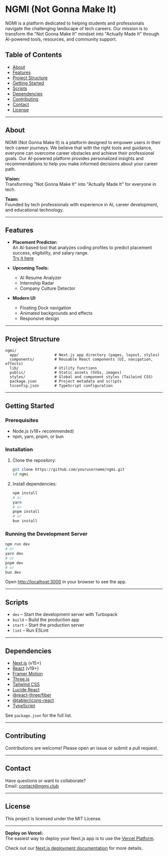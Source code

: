 # NGMI (Not Gonna Make It)

NGMI is a platform dedicated to helping students and professionals navigate the challenging landscape of tech careers. Our mission is to transform the "Not Gonna Make It" mindset into "Actually Made It" through AI-powered tools, resources, and community support.

## Table of Contents

-   [About](#about)
-   [Features](#features)
-   [Project Structure](#project-structure)
-   [Getting Started](#getting-started)
-   [Scripts](#scripts)
-   [Dependencies](#dependencies)
-   [Contributing](#contributing)
-   [Contact](#contact)
-   [License](#license)

---

## About

NGMI (Not Gonna Make It) is a platform designed to empower users in their tech career journeys. We believe that with the right tools and guidance, everyone can overcome career obstacles and achieve their professional goals. Our AI-powered platform provides personalized insights and recommendations to help you make informed decisions about your career path.

**Vision:**  
Transforming "Not Gonna Make It" into "Actually Made It" for everyone in tech.

**Team:**  
Founded by tech professionals with experience in AI, career development, and educational technology.

---

## Features

-   **Placement Predictor:**  
    An AI-based tool that analyzes coding profiles to predict placement success, eligibility, and salary range.  
    [Try it here](https://placements.ngmi.club)

-   **Upcoming Tools:**

    -   AI Resume Analyzer
    -   Internship Radar
    -   Company Culture Detector

-   **Modern UI:**
    -   Floating Dock navigation
    -   Animated backgrounds and effects
    -   Responsive design

---

## Project Structure

```
ngmi/
  app/                # Next.js app directory (pages, layout, styles)
  components/         # Reusable React components (UI, navigation, effects)
  lib/                # Utility functions
  public/             # Static assets (SVGs, images)
  styles/             # Global and component styles (Tailwind CSS)
  package.json        # Project metadata and scripts
  tsconfig.json       # TypeScript configuration
```

---

## Getting Started

### Prerequisites

-   Node.js (v18+ recommended)
-   npm, yarn, pnpm, or bun

### Installation

1. Clone the repository:

    ```bash
    git clone https://github.com/yourusername/ngmi.git
    cd ngmi
    ```

2. Install dependencies:
    ```bash
    npm install
    # or
    yarn
    # or
    pnpm install
    # or
    bun install
    ```

### Running the Development Server

```bash
npm run dev
# or
yarn dev
# or
pnpm dev
# or
bun dev
```

Open [http://localhost:3000](http://localhost:3000) in your browser to see the app.

---

## Scripts

-   `dev` – Start the development server with Turbopack
-   `build` – Build the production app
-   `start` – Start the production server
-   `lint` – Run ESLint

---

## Dependencies

-   [Next.js](https://nextjs.org/) (v15+)
-   [React](https://react.dev/) (v19+)
-   [Framer Motion](https://www.framer.com/motion/)
-   [Three.js](https://threejs.org/)
-   [Tailwind CSS](https://tailwindcss.com/)
-   [Lucide React](https://lucide.dev/)
-   [@react-three/fiber](https://docs.pmnd.rs/react-three-fiber/getting-started/introduction)
-   [@tabler/icons-react](https://tabler.io/icons)
-   [TypeScript](https://www.typescriptlang.org/)

See `package.json` for the full list.

---

## Contributing

Contributions are welcome! Please open an issue or submit a pull request.

---

## Contact

Have questions or want to collaborate?  
Email: [contact@ngmi.club](mailto:contact@ngmi.club)

---

## License

This project is licensed under the MIT License.

---

**Deploy on Vercel:**  
The easiest way to deploy your Next.js app is to use the [Vercel Platform](https://vercel.com/new?utm_medium=default-template&filter=next.js&utm_source=create-next-app&utm_campaign=create-next-app-readme).

Check out our [Next.js deployment documentation](https://nextjs.org/docs/app/building-your-application/deploying) for more details.
